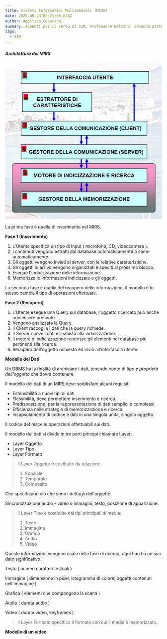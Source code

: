 ```yaml
---
title: Sistemi Informativi Multimediali (MIRS)
date: 2022-05-24T08:21:00.876Z
author: Agostino Cesarano
summary: Appunti per il corso di SIM, Professore Balzano; seconda parte, i MIRS.
tags:
  - SIM
---
```

##### Architettura dei MIRS

![Architettura di un MIRS](/static/img/architettura-mirs.png "Architettura di un MIRS")

La prima fase è quella di inserimento nel MIRS.

**Fase 1 (Inserimento)**

1. L'Utente specifica un tipo di Input ( microfono, CD, videocamera ).
2. I contenuti vengono estratti dal database automaticamente o semi-automaticamente.
3. Gli oggetti vengono inviati al server, con le relative caratteristiche.
4. Gli oggetti in arrivo vengono organizzati e spediti al prossimo blocco.
5. Esegue l'indicizzazione delle informazione.
6. Memorizza le informazioni indicizzate e gli oggetti.

La seconda fase è quella del recupero delle informazione, il modello è lo stesso cambia il tipo di operazioni effettuate.

**Fase 2 (Recupero)**

1. L'Utente esegue una Query sul database, l'oggetto ricercato può anche non essere presente.
2. Vengono analizzata la Query.
3. Il Client raccoglie i dati che la query richiede.
4. Il Server riceve i dati e li smista alla indicizzazione.
5. Il motore di indicizzazione reperisce gli elementi nel database più pertinenti alla ricerca.
6. Recupero dell'oggetto richiesto ed invio all'interfaccia utente.

**Modello dei Dati**

Un DBMS ha la finalità di archiviare i dati, tenendo conto di *tipo e proprietà dell'oggetto* che dovrà contenere.

Il modello dei dati di un MIRS deve soddisfare alcuni requisiti:

* Estensibilità a nuovi tipi di dati.
* Flessibilità, deve permettere inserimento e ricerca.
* Predisposizione, per la rappresentazione di dati semplici e complessi.
* Efficienza nelle strategie di memorizzazione e ricerca.
* Incapsulamento di codice e dati in una singola unità, singolo oggetto.

Il codice definisce le operazioni effettuabili sui dati.

Il modello dei dati si divide in tre parti principi chiamate Layer:

* Layer Oggetto
* Layer Tipo
* Layer Formato

> Il Layer Oggetto è costituito da relazioni:
>
> 1. Spaziale
> 2. Temporale
> 3. Composito

Che specificano ciò che sono i dettagli dell'oggetto.

Sincronizzazione audio - video o immagini, testo, posizione di apparizione.

> Il Layer Tipo è costituito dai tipi principali di media:
>
> 1. Testo
> 2. Immagine
> 3. Grafica
> 4. Audio
> 5. Video

Queste informazioni vengono usate nella fase di ricerca, ogni tipo ha un suo dato significativo.

Testo ( numeri caratteri testuali )

Immagine ( dimensione in pixel, istogramma di colore, oggetti contenuti nell'immagine )

Grafica ( elementi che compongono la scena )

Audio ( durata audio )

Video ( durata video, keyframes )

> Il Layer Formato specifica il formato con cui il media è memorizzato.

**Modello di un video**